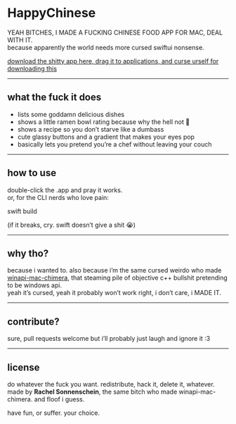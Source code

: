 # HappyChinese

YEAH BITCHES, I MADE A FUCKING CHINESE FOOD APP FOR MAC, DEAL WITH IT.  
because apparently the world needs more cursed swiftui nonsense.  

[download the shitty app here, drag it to applications, and curse urself for downloading this](https://github.com/user-attachments/files/22656034/HappyChinese.zip)


---

## what the fuck it does

- lists some goddamn delicious dishes  
- shows a little ramen bowl rating because why the hell not 🍜  
- shows a recipe so you don’t starve like a dumbass  
- cute glassy buttons and a gradient that makes your eyes pop  
- basically lets you pretend you’re a chef without leaving your couch  

---

## how to use

double-click the .app and pray it works.  
or, for the CLI nerds who love pain:

swift build

(if it breaks, cry. swift doesn’t give a shit 😭)

---

## why tho?

because i wanted to. also because i’m the same cursed weirdo who made [winapi-mac-chimera](https://github.com/RachelFloofer/winapi-hellscape.git), that steaming pile of objective c++ bullshit pretending to be windows api.  
yeah it’s cursed, yeah it probably won’t work right, i don’t care, i MADE IT.  

---

## contribute?

sure, pull requests welcome but i’ll probably just laugh and ignore it :3  

---

## license

do whatever the fuck you want. redistribute, hack it, delete it, whatever. made by **Rachel Sonnenschein**, the same bitch who made winapi-mac-chimera.  and floof i guess.

have fun, or suffer. your choice.
